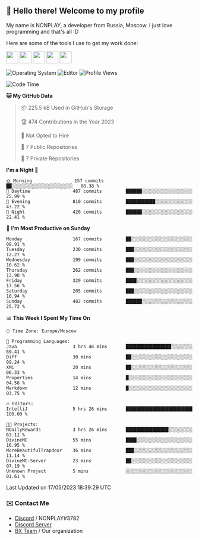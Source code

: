 ## :wave: Hello there! Welcome to my profile

My name is NONPLAY, a developer from Russia, Moscow. I just love programming and that's all :D

Here are some of the tools I use to get my work done:

<kbd><img height="32" src="https://img.icons8.com/color/2x/visual-studio-code-2019.png"></kbd>
<kbd><img height="32" src="https://img.icons8.com/color/2x/linux.png"></kbd>
<kbd><img height="32" src="https://img.icons8.com/fluent/2x/console.png"></kbd>
<kbd><img height="32" src="https://img.icons8.com/color/2x/open-source.png"></kbd>
<kbd><img height="32" src="https://img.icons8.com/color/2x/git.png"></kbd>

![Operating System](https://img.shields.io/badge/OS-Windows%2010%20Pro-informational?style=for-the-badge&logo=Windows&logoColor=white&color=007ec6)
![Editor](https://img.shields.io/badge/Editor-VS%20Code-informational?style=for-the-badge&logo=Visual%20Studio%20Code&logoColor=white&color=007ec6)
![Profile Views](https://komarev.com/ghpvc/?username=NONPLAYT&color=blue&style=for-the-badge)

<!--START_SECTION:waka-->
![Code Time](http://img.shields.io/badge/Code%20Time-137%20hrs%2014%20mins-blue)

**🐱 My GitHub Data** 

> 📦 225.5 kB Used in GitHub's Storage 
 > 
> 🏆 474 Contributions in the Year 2023
 > 
> 🚫 Not Opted to Hire
 > 
> 📜 7 Public Repositories 
 > 
> 🔑 7 Private Repositories 
 > 
**I'm a Night 🦉** 

```text
🌞 Morning                157 commits         ██░░░░░░░░░░░░░░░░░░░░░░░   08.38 % 
🌆 Daytime                487 commits         ██████░░░░░░░░░░░░░░░░░░░   25.99 % 
🌃 Evening                810 commits         ███████████░░░░░░░░░░░░░░   43.22 % 
🌙 Night                  420 commits         ██████░░░░░░░░░░░░░░░░░░░   22.41 % 
```
📅 **I'm Most Productive on Sunday** 

```text
Monday                   167 commits         ██░░░░░░░░░░░░░░░░░░░░░░░   08.91 % 
Tuesday                  230 commits         ███░░░░░░░░░░░░░░░░░░░░░░   12.27 % 
Wednesday                199 commits         ███░░░░░░░░░░░░░░░░░░░░░░   10.62 % 
Thursday                 262 commits         ███░░░░░░░░░░░░░░░░░░░░░░   13.98 % 
Friday                   329 commits         ████░░░░░░░░░░░░░░░░░░░░░   17.56 % 
Saturday                 205 commits         ███░░░░░░░░░░░░░░░░░░░░░░   10.94 % 
Sunday                   482 commits         ██████░░░░░░░░░░░░░░░░░░░   25.72 % 
```


📊 **This Week I Spent My Time On** 

```text
🕑︎ Time Zone: Europe/Moscow

💬 Programming Languages: 
Java                     3 hrs 46 mins       █████████████████░░░░░░░░   69.41 % 
Diff                     30 mins             ██░░░░░░░░░░░░░░░░░░░░░░░   09.24 % 
XML                      20 mins             ██░░░░░░░░░░░░░░░░░░░░░░░   06.33 % 
Properties               14 mins             █░░░░░░░░░░░░░░░░░░░░░░░░   04.58 % 
Markdown                 12 mins             █░░░░░░░░░░░░░░░░░░░░░░░░   03.75 % 

🔥 Editors: 
IntelliJ                 5 hrs 26 mins       █████████████████████████   100.00 % 

🐱‍💻 Projects: 
NDailyRewards            3 hrs 26 mins       ████████████████░░░░░░░░░   63.11 % 
DivineMC                 55 mins             ████░░░░░░░░░░░░░░░░░░░░░   16.95 % 
MoreBeautifulTrapdoor    36 mins             ███░░░░░░░░░░░░░░░░░░░░░░   11.14 % 
DivineMC-Server          23 mins             ██░░░░░░░░░░░░░░░░░░░░░░░   07.19 % 
Unknown Project          5 mins              ░░░░░░░░░░░░░░░░░░░░░░░░░   01.61 % 
```


 Last Updated on 17/05/2023 18:39:29 UTC
<!--END_SECTION:waka-->

### ✉️ Contact Me

- [Discord](https://discord.com/users/597087584090587177) / NONPLAY#3782
- [Discord Server](https://discord.gg/p7cxhw7E2M)
- [BX Team](https://github.com/BX-Team) / Our organization
